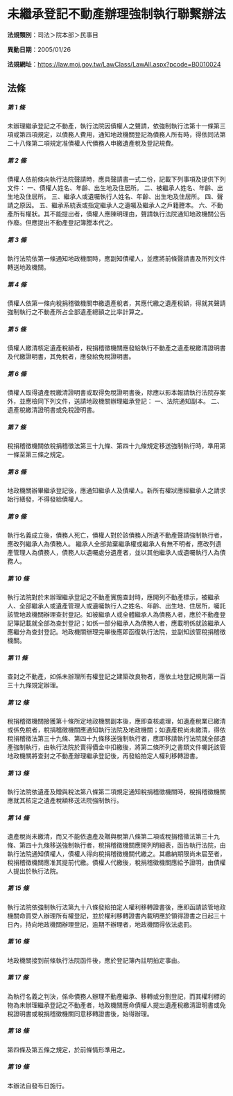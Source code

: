 # 未繼承登記不動產辦理強制執行聯繫辦法

**法規類別**：司法＞院本部＞民事目

**異動日期**：2005/01/26  

**法規網址**：https://law.moj.gov.tw/LawClass/LawAll.aspx?pcode=B0010024





## 法條
##### 第 1 條
未辦理繼承登記之不動產，執行法院因債權人之聲請，依強制執行法第十一條第三項或第四項規定，以債務人費用，通知地政機關登記為債務人所有時，得依同法第二十八條第二項規定准債權人代債務人申繳遺產稅及登記規費。

##### 第 2 條
債權人依前條向執行法院聲請時，應具聲請書一式二份，記載下列事項及提供下列文件：
一、債權人姓名、年齡、出生地及住居所。
二、被繼承人姓名、年齡、出生地及住居所。
三、繼承人或遺囑執行人姓名、年齡、出生地及住居所。
四、聲請之原因。
五、繼承系統表或指定繼承人之遺囑及繼承人之戶籍謄本。
六、不動產所有權狀。其不能提出者，債權人應陳明理由，聲請執行法院通知地政機關公告作廢。但應提出不動產登記簿謄本代之。

##### 第 3 條
執行法院依第一條通知地政機關時，應副知債權人，並應將前條聲請書及所列文件轉送地政機關。

##### 第 4 條
債權人依第一條向稅捐稽徵機關申繳遺產稅者，其應代繳之遺產稅額，得就其聲請強制執行之不動產所占全部遺產總額之比率計算之。

##### 第 5 條
債權人繳清核定遺產稅額者，稅捐稽徵機關應發給執行不動產之遺產稅繳清證明書及代繳證明書，其免稅者，應發給免稅證明書。

##### 第 6 條
債權人取得遺產稅繳清證明書或取得免稅證明書後，除應以影本報請執行法院存案外，並應檢同下列文件，送請地政機關辦理繼承登記：
一、法院通知副本。
二、遺產稅繳清證明書或免稅證明書。

##### 第 7 條
稅捐稽徵機關依稅捐稽徵法第三十九條、第四十九條規定移送強制執行時，準用第一條至第三條之規定。

##### 第 8 條
地政機關辦畢繼承登記後，應通知繼承人及債權人。新所有權狀應經繼承人之請求始行繕發，不得發給債權人。

##### 第 9 條
執行名義成立後，債務人死亡，債權人對於該債務人所遺不動產聲請強制執行者，應改列繼承人為債務人。
繼承人全部拋棄繼承權或繼承人有無不明者，應改列遺產管理人為債務人，債務人以遺囑處分遺產者，並以其他繼承人或遺囑執行人為債務人。

##### 第 10 條
執行法院對於未辦理繼承登記之不動產實施查封時，應開列不動產標示，被繼承人、全部繼承人或遺產管理人或遺囑執行人之姓名、年齡、出生地、住居所，囑託該管地政機關辦理查封登記。如被繼承人或全體繼承人為債務人者，應於不動產登記簿記載就全部為查封登記；如係一部分繼承人為債務人者，應載明係就該繼承人應繼分為查封登記。地政機關辦理完畢後應即函復執行法院，並副知該管稅捐稽徵機關。

##### 第 11 條
查封之不動產，如係未辦理所有權登記之建築改良物者，應依土地登記規則第一百三十九條規定辦理。

##### 第 12 條
稅捐稽徵機關接獲第十條所定地政機關副本後，應即查核處理，如遺產稅業已繳清或係免稅者，稅捐稽徵機關應通知執行法院及地政機關；如遺產稅尚未繳清，得依稅捐稽徵法第三十九條、第四十九條移送強制執行者，應即移請執行法院就全部遺產強制執行，由執行法院於賣得價金中扣繳後，將第二條所列之書類文件囑託該管地政機關將查封之不動產辦理繼承登記後，再發給拍定人權利移轉證書。

##### 第 13 條
執行法院依遺產及贈與稅法第八條第二項規定通知稅捐稽徵機關時，稅捐稽徵機關應就其核定之遺產稅額移送法院強制執行。

##### 第 14 條
遺產稅尚未繳清，而又不能依遺產及贈與稅第八條第二項或稅捐稽徵法第三十九條、第四十九條移送強制執行者，稅捐稽徵機關應開列明細表，函告執行法院，由執行法院通知債權人，債權人得向稅捐稽徵機關代繳之。其繳納期限尚未屆至者，稅捐稽徵機關應准其提前代繳。債權人代繳後，稅捐稽徵機關應給予證明，由債權人提出於執行法院。

##### 第 15 條
執行法院依強制執行法第九十八條發給拍定人權利移轉證書後，應即函請該管地政機關命買受人辦理所有權登記，並於權利移轉證書內載明應於領得證書之日起三十日內，持向地政機關辦理登記，逾期不辦理者，地政機關得依法處罰。

##### 第 16 條
地政機關接到前條執行法院函件後，應於登記簿內註明拍定事由。

##### 第 17 條
為執行名義之判決，係命債務人辦理不動產繼承、移轉或分割登記，而其權利標的物為未辦理繼承登記之不動產者，地政機關應命債權人提出遺產稅繳清證明書或免稅證明書或稅捐稽徵機關同意移轉證書後，始得辦理。

##### 第 18 條
第四條及第五條之規定，於前條情形準用之。

##### 第 19 條
本辦法自發布日施行。


